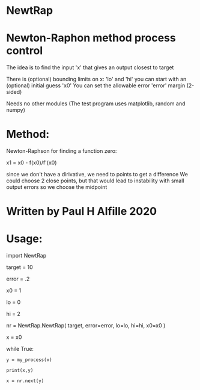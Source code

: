 # NewtRap
# Newton-Raphon method process control
 The idea is to find the input 'x' that gives an output closest to target

 There is (optional) bounding limits on x: 'lo' and 'hi' 
 you can start with an (optional) initial guess 'x0'
 You can set the allowable error 'error' margin (2-sided)

 Needs no other modules
 (The test program uses matplotlib, random and numpy)

# Method:
 Newton-Raphson for finding a function zero:
 
 x1 = x0 - f(x0)/f'(x0)

 since we don't have a dirivative, we need to points to get a difference
 We could choose 2 close points, but that would lead to instability with small output errors
 so we choose the midpoint

# Written by Paul H Alfille 2020

# Usage:
 import NewtRap
 
 target = 10
 
 error = .2
 
 x0 = 1
 
 lo = 0
 
 hi = 2
 
 nr = NewtRap.NewtRap( target, error=error, lo=lo, hi=hi, x0=x0 )

 x = x0
 
 while True:
 
    y = my_process(x)

    print(x,y)
    
    x = nr.next(y)
